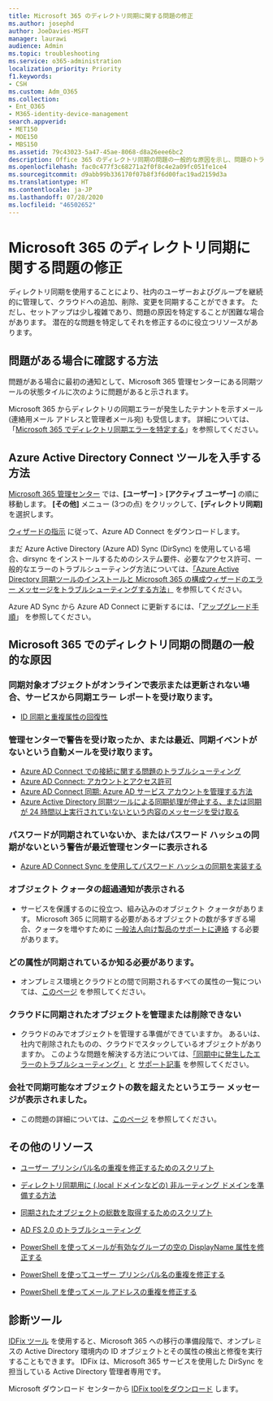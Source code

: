 ```yaml
---
title: Microsoft 365 のディレクトリ同期に関する問題の修正
ms.author: josephd
author: JoeDavies-MSFT
manager: laurawi
audience: Admin
ms.topic: troubleshooting
ms.service: o365-administration
localization_priority: Priority
f1.keywords:
- CSH
ms.custom: Adm_O365
ms.collection:
- Ent_O365
- M365-identity-device-management
search.appverid:
- MET150
- MOE150
- MBS150
ms.assetid: 79c43023-5a47-45ae-8068-d8a26eee6bc2
description: Office 365 のディレクトリ同期の問題の一般的な原因を示し、問題のトラブルシューティングと解決に役立ついくつかの方法を紹介します。
ms.openlocfilehash: fac0c477f3c68271a2f0f8c4e2a09fc051fe1ce4
ms.sourcegitcommit: d9abb99b336170f07b8f3f6d00fac19ad2159d3a
ms.translationtype: HT
ms.contentlocale: ja-JP
ms.lasthandoff: 07/28/2020
ms.locfileid: "46502652"
---
```

# <a name="fixing-problems-with-directory-synchronization-for-microsoft-365"></a>Microsoft 365 のディレクトリ同期に関する問題の修正

ディレクトリ同期を使用することにより、社内のユーザーおよびグループを継続的に管理して、クラウドへの追加、削除、変更を同期することができます。 ただし、セットアップは少し複雑であり、問題の原因を特定することが困難な場合があります。 潜在的な問題を特定してそれを修正するのに役立つリソースがあります。
  
## <a name="how-do-i-know-if-something-is-wrong"></a>問題がある場合に確認する方法

問題がある場合に最初の通知として、Microsoft 365 管理センターにある同期ツールの状態タイルに次のように問題があると示されます。
  
Microsoft 365 からディレクトリの同期エラーが発生したテナントを示すメール (連絡用メール アドレスと管理者メール宛) も受信します。 詳細については、「[Microsoft 365 でディレクトリ同期エラーを特定する](identify-directory-synchronization-errors.md)」を参照してください。
  
## <a name="how-do-i-get-azure-active-directory-connect-tool"></a>Azure Active Directory Connect ツールを入手する方法

[Microsoft 365 管理センター](https://admin.microsoft.com) では、**[ユーザー]** \> **[アクティブ ユーザー]** の順に移動します。 **[その他]** メニュー (3つの点) をクリックして、**[ディレクトリ同期]** を選択します。 
  
[ウィザードの指示](set-up-directory-synchronization.md) に従って、Azure AD Connect をダウンロードします。 
  
まだ Azure Active Directory (Azure AD) Sync (DirSync) を使用している場合、dirsync をインストールするためのシステム要件、必要なアクセス許可、一般的なエラーのトラブルシューティング方法については、[「Azure Active Directory 同期ツールのインストールと Microsoft 365 の構成ウィザードのエラー メッセージをトラブルシューティングする方法」](https://go.microsoft.com/fwlink/p/?LinkId=396717) を参照してください。 
  
Azure AD Sync から Azure AD Connect に更新するには、「[アップグレード手順](https://go.microsoft.com/fwlink/p/?LinkId=733240)」 を参照してください。
  
## <a name="resolving-common-causes-of-problems-with-directory-synchronization-in-microsoft-365"></a>Microsoft 365 でのディレクトリ同期の問題の一般的な原因

### <a name="synchronized-objects-arent-appearing-or-updating-online-or-im-getting-synchronization-error-reports-from-the-service"></a>同期対象オブジェクトがオンラインで表示または更新されない場合、サービスから同期エラー レポートを受け取ります。

- [ID 同期と重複属性の回復性](https://docs.microsoft.com/azure/active-directory/hybrid/how-to-connect-syncservice-duplicate-attribute-resiliency)

### <a name="i-have-an-alert-in-the-admin-center-or-am-receiving-automated-emails-that-there-hasnt-been-a-recent-synchronization-event"></a>管理センターで警告を受け取ったか、または最近、同期イベントがないという自動メールを受け取ります。
- [Azure AD Connect での接続に関する問題のトラブルシューティング](https://docs.microsoft.com/azure/active-directory/hybrid/tshoot-connect-connectivity)
- [Azure AD Connect: アカウントとアクセス許可](https://go.microsoft.com/fwlink/p/?LinkId=820598)
- [Azure AD Connect 同期: Azure AD サービス アカウントを管理する方法](https://docs.microsoft.com/azure/active-directory/hybrid/how-to-connect-azureadaccount)
- [Azure Active Directory 同期ツールによる同期処理が停止する、または同期が 24 時間以上実行されていないという内容のメッセージを受け取る](https://support.microsoft.com/help/2882421/directory-synchronization-to-azure-active-directory-stops-or-you-re-warned-that-sync-hasn-t-registered-in-more-than-a-day)

### <a name="password-hashes-arent-synchronizing-or-im-seeing-an-alert-in-the-admin-center-that-there-hasnt-been-a-recent-password-hash-synchronization"></a>パスワードが同期されていないか、またはパスワード ハッシュの同期がないという警告が最近管理センターに表示される
- [Azure AD Connect Sync を使用してパスワード ハッシュの同期を実装する](https://docs.microsoft.com/azure/active-directory/hybrid/how-to-connect-password-hash-synchronization)

### <a name="im-seeing-an-alert-that-object-quota-exceeded"></a>オブジェクト クォータの超過通知が表示される
- サービスを保護するのに役立つ、組み込みのオブジェクト クォータがあります。 Microsoft 365 に同期する必要があるオブジェクトの数が多すぎる場合、クォータを増やすために [一般法人向け製品のサポートに連絡](https://support.office.com/article/32a17ca7-6fa0-4870-8a8d-e25ba4ccfd4b) する必要があります。

### <a name="i-need-to-know-which-attributes-are-synchronized"></a>どの属性が同期されているか知る必要があります。
- オンプレミス環境とクラウドとの間で同期されるすべての属性の一覧については、[このページ](https://go.microsoft.com/fwlink/p/?LinkId=396719) を参照してください。

### <a name="i-cant-manage-or-remove-objects-that-were-synchronized-to-the-cloud"></a>クラウドに同期されたオブジェクトを管理または削除できない
- クラウドのみでオブジェクトを管理する準備ができていますか。 あるいは、社内で削除されたものの、クラウドでスタックしているオブジェクトがありますか。 このような問題を解決する方法については、[「同期中に発生したエラーのトラブルシューティング」](https://go.microsoft.com/fwlink/p/?linkid=842044) と [サポート記事](https://go.microsoft.com/fwlink/p/?LinkId=396720) を参照してください。

### <a name="i-got-an-error-message-that-my-company-has-exceeded-the-number-of-objects-that-can-be-synchronized"></a>会社で同期可能なオブジェクトの数を超えたというエラー メッセージが表示されました。
- この問題の詳細については、[このページ](https://go.microsoft.com/fwlink/p/?LinkId=396721) を参照してください。
   
## <a name="other-resources"></a>その他のリソース

- [ユーザー プリンシパル名の重複を修正するためのスクリプト](https://go.microsoft.com/fwlink/p/?LinkId=396725)
    
- [ディレクトリ同期用に (.local ドメインなどの) 非ルーティング ドメインを準備する方法](prepare-a-non-routable-domain-for-directory-synchronization.md)
    
- [同期されたオブジェクトの総数を取得するためのスクリプト](https://go.microsoft.com/fwlink/p/?LinkId=396726)
    
- [AD FS 2.0 のトラブルシューティング](https://go.microsoft.com/fwlink/p/?LinkId=396727)
    
- [PowerShell を使ってメールが有効なグループの空の DisplayName 属性を修正する](https://go.microsoft.com/fwlink/p/?LinkId=396728)
    
- [PowerShell を使ってユーザー プリンシパル名の重複を修正する](https://go.microsoft.com/fwlink/p/?LinkId=396730)
    
- [PowerShell を使ってメール アドレスの重複を修正する](https://go.microsoft.com/fwlink/p/?LinkId=396731)
    
## <a name="diagnostic-tools"></a>診断ツール

[IDFix ツール](prepare-directory-attributes-for-synch-with-idfix.md) を使用すると、Microsoft 365 への移行の準備段階で、オンプレミスの Active Directory 環境内の ID オブジェクトとその属性の検出と修復を実行することもできます。 IDFix は、Microsoft 365 サービスを使用した DirSync を担当している Active Directory 管理者専用です。 

Microsoft ダウンロード センターから [IDFix toolをダウンロード](https://go.microsoft.com/fwlink/p/?LinkId=396718) します。
